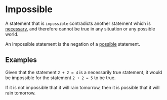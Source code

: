 # Impossible

A statement that is `impossible` contradicts another statement which is [necessary](./Necessary.md), and therefore cannot be true in any situation or any possible world.

An impossible statement is the negation of a [possible](./Possible.md) statement.

## Examples

Given that the statement `2 + 2 = 4` is a necessarily true statement, it would be impossible for the statement `2 + 2 = 5` to be true.

If it is not impossible that it will rain tomorrow, then it is possible that it will rain tomorrow.
